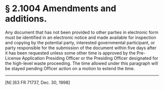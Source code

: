 # § 2.1004   Amendments and additions.

Any document that has not been provided to other parties in electronic form must be identified in an electronic notice and made available for inspection and copying by the potential party, interested governmental participant, or party responsible for the submission of the document within five days after it has been requested unless some other time is approved by the Pre-License Application Presiding Officer or the Presiding Officer designated for the high-level waste proceeding. The time allowed under this paragraph will be stayed pending Officer action on a motion to extend the time.



---

[N] [63 FR 71737, Dec. 30, 1998]




